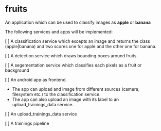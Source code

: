 # fruits
An application which can be used to classify images as __apple__ or __banana__

The following services and apps will be implemented:

[ ] A classification service which excepts an image and returns the class (apple|banana) and two scores one for apple and the other one for banana.

[ ] A detection service which draws bounding boxes around fruits.

[ ] A segementation service which classifies each pixels as a fruit or background

[ ] An android app as frontend. 
- The app can upload and image from different sources (camera, filesystem etc.) to the classification service.
- The app can also upload an image with its label to an upload_trainings_data service.

[ ] An upload_trainings_data service

[ ] A trainings pipeline
